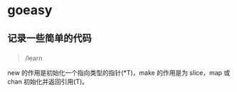 # goeasy

## 记录一些简单的代码

### 

> /learn


new 的作用是初始化一个指向类型的指针(*T)，make 的作用是为 slice，map 或 chan 初始化并返回引用(T)。